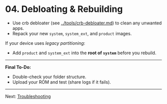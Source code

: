 # 04. Debloating & Rebuilding

- Use crb debloater (see [../tools/crb-debloater.md](../tools/crb-debloater.md)) to clean any unwanted apps.
- Repack your new `system`, `system_ext`, and `product` images.

If your device uses *legacy partitioning*:
- Add `product` and `system_ext` into the **root of `system`** before you rebuild.

---

**Final To-Do:**
- Double-check your folder structure.
- Upload your ROM and test (share logs if it fails).

---  
Next: [Troubleshooting](05-troubleshooting.md)
